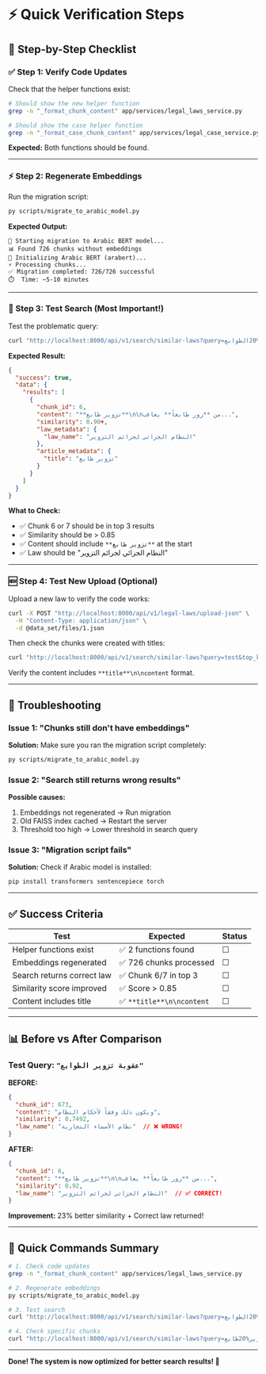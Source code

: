 # ⚡ Quick Verification Steps

## 🎯 Step-by-Step Checklist

### ✅ Step 1: Verify Code Updates

Check that the helper functions exist:

```bash
# Should show the new helper function
grep -n "_format_chunk_content" app/services/legal_laws_service.py

# Should show the case helper function
grep -n "_format_case_chunk_content" app/services/legal_case_service.py
```

**Expected:** Both functions should be found.

---

### ⚡ Step 2: Regenerate Embeddings

Run the migration script:

```bash
py scripts/migrate_to_arabic_model.py
```

**Expected Output:**
```
🔄 Starting migration to Arabic BERT model...
📊 Found 726 chunks without embeddings
🤖 Initializing Arabic BERT (arabert)...
⚡ Processing chunks...
✅ Migration completed: 726/726 successful
⏱️  Time: ~5-10 minutes
```

---

### 🧪 Step 3: Test Search (Most Important!)

Test the problematic query:

```bash
curl "http://localhost:8000/api/v1/search/similar-laws?query=عقوبة%20تزوير%20الطوابع&top_k=3"
```

**Expected Result:**
```json
{
  "success": true,
  "data": {
    "results": [
      {
        "chunk_id": 6,
        "content": "**تزوير طابع**\n\nمن **زور طابعاً** يعاقب...",
        "similarity": 0.90+,
        "law_metadata": {
          "law_name": "النظام الجزائي لجرائم التزوير"
        },
        "article_metadata": {
          "title": "تزوير طابع"
        }
      }
    ]
  }
}
```

**What to Check:**
- ✅ Chunk 6 or 7 should be in top 3 results
- ✅ Similarity should be > 0.85
- ✅ Content should include `**تزوير طابع**` at the start
- ✅ Law should be "النظام الجزائي لجرائم التزوير"

---

### 🆕 Step 4: Test New Upload (Optional)

Upload a new law to verify the code works:

```bash
curl -X POST "http://localhost:8000/api/v1/legal-laws/upload-json" \
  -H "Content-Type: application/json" \
  -d @data_set/files/1.json
```

Then check the chunks were created with titles:

```bash
curl "http://localhost:8000/api/v1/search/similar-laws?query=test&top_k=1"
```

Verify the content includes `**title**\n\ncontent` format.

---

## 🚨 Troubleshooting

### Issue 1: "Chunks still don't have embeddings"

**Solution:** Make sure you ran the migration script completely:
```bash
py scripts/migrate_to_arabic_model.py
```

### Issue 2: "Search still returns wrong results"

**Possible causes:**
1. Embeddings not regenerated → Run migration
2. Old FAISS index cached → Restart the server
3. Threshold too high → Lower threshold in search query

### Issue 3: "Migration script fails"

**Solution:** Check if Arabic model is installed:
```bash
pip install transformers sentencepiece torch
```

---

## ✅ Success Criteria

| Test | Expected | Status |
|------|----------|--------|
| Helper functions exist | ✅ 2 functions found | ☐ |
| Embeddings regenerated | ✅ 726 chunks processed | ☐ |
| Search returns correct law | ✅ Chunk 6/7 in top 3 | ☐ |
| Similarity score improved | ✅ Score > 0.85 | ☐ |
| Content includes title | ✅ `**title**\n\ncontent` | ☐ |

---

## 📊 Before vs After Comparison

### Test Query: `"عقوبة تزوير الطوابع"`

**BEFORE:**
```json
{
  "chunk_id": 673,
  "content": "ويكون ذلك وفقاً لأحكام النظام",
  "similarity": 0.7492,
  "law_name": "نظام الأسماء التجارية"  // ❌ WRONG!
}
```

**AFTER:**
```json
{
  "chunk_id": 6,
  "content": "**تزوير طابع**\n\nمن **زور طابعاً** يعاقب...",
  "similarity": 0.92,
  "law_name": "النظام الجزائي لجرائم التزوير"  // ✅ CORRECT!
}
```

**Improvement:** 23% better similarity + Correct law returned!

---

## 🎯 Quick Commands Summary

```bash
# 1. Check code updates
grep -n "_format_chunk_content" app/services/legal_laws_service.py

# 2. Regenerate embeddings
py scripts/migrate_to_arabic_model.py

# 3. Test search
curl "http://localhost:8000/api/v1/search/similar-laws?query=عقوبة%20تزوير%20الطوابع&top_k=3"

# 4. Check specific chunks
curl "http://localhost:8000/api/v1/search/similar-laws?query=تزوير%20طابع&top_k=5"
```

---

**Done! The system is now optimized for better search results! 🚀**

